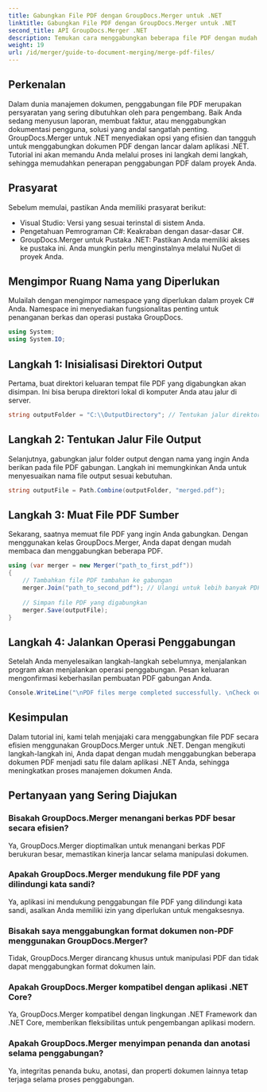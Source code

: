 ```yaml
---
title: Gabungkan File PDF dengan GroupDocs.Merger untuk .NET
linktitle: Gabungkan File PDF dengan GroupDocs.Merger untuk .NET
second_title: API GroupDocs.Merger .NET
description: Temukan cara menggabungkan beberapa file PDF dengan mudah di aplikasi .NET Anda menggunakan GroupDocs.Merger. Tutorial komprehensif ini menyediakan pendekatan yang jelas dan bertahap untuk menggabungkan PDF.
weight: 19
url: /id/merger/guide-to-document-merging/merge-pdf-files/
---
```

## Perkenalan

Dalam dunia manajemen dokumen, penggabungan file PDF merupakan persyaratan yang sering dibutuhkan oleh para pengembang. Baik Anda sedang menyusun laporan, membuat faktur, atau menggabungkan dokumentasi pengguna, solusi yang andal sangatlah penting. GroupDocs.Merger untuk .NET menyediakan opsi yang efisien dan tangguh untuk menggabungkan dokumen PDF dengan lancar dalam aplikasi .NET. Tutorial ini akan memandu Anda melalui proses ini langkah demi langkah, sehingga memudahkan penerapan penggabungan PDF dalam proyek Anda.

## Prasyarat
Sebelum memulai, pastikan Anda memiliki prasyarat berikut:
- Visual Studio: Versi yang sesuai terinstal di sistem Anda.
- Pengetahuan Pemrograman C#: Keakraban dengan dasar-dasar C#.
- GroupDocs.Merger untuk Pustaka .NET: Pastikan Anda memiliki akses ke pustaka ini. Anda mungkin perlu menginstalnya melalui NuGet di proyek Anda.

## Mengimpor Ruang Nama yang Diperlukan
Mulailah dengan mengimpor namespace yang diperlukan dalam proyek C# Anda. Namespace ini menyediakan fungsionalitas penting untuk penanganan berkas dan operasi pustaka GroupDocs.

```csharp
using System;
using System.IO;
```

## Langkah 1: Inisialisasi Direktori Output
Pertama, buat direktori keluaran tempat file PDF yang digabungkan akan disimpan. Ini bisa berupa direktori lokal di komputer Anda atau jalur di server.

```csharp
string outputFolder = "C:\\OutputDirectory"; // Tentukan jalur direktori keluaran yang Anda inginkan
```

## Langkah 2: Tentukan Jalur File Output
Selanjutnya, gabungkan jalur folder output dengan nama yang ingin Anda berikan pada file PDF gabungan. Langkah ini memungkinkan Anda untuk menyesuaikan nama file output sesuai kebutuhan.

```csharp
string outputFile = Path.Combine(outputFolder, "merged.pdf");
```

## Langkah 3: Muat File PDF Sumber
Sekarang, saatnya memuat file PDF yang ingin Anda gabungkan. Dengan menggunakan kelas GroupDocs.Merger, Anda dapat dengan mudah membaca dan menggabungkan beberapa PDF.

```csharp
using (var merger = new Merger("path_to_first_pdf"))
{
    // Tambahkan file PDF tambahan ke gabungan
    merger.Join("path_to_second_pdf"); // Ulangi untuk lebih banyak PDF bila diperlukan
    
    // Simpan file PDF yang digabungkan
    merger.Save(outputFile);
}
```

## Langkah 4: Jalankan Operasi Penggabungan
Setelah Anda menyelesaikan langkah-langkah sebelumnya, menjalankan program akan menjalankan operasi penggabungan. Pesan keluaran mengonfirmasi keberhasilan pembuatan PDF gabungan Anda.

```csharp
Console.WriteLine("\nPDF files merge completed successfully. \nCheck output in {0}", outputFolder);
```

## Kesimpulan
Dalam tutorial ini, kami telah menjajaki cara menggabungkan file PDF secara efisien menggunakan GroupDocs.Merger untuk .NET. Dengan mengikuti langkah-langkah ini, Anda dapat dengan mudah menggabungkan beberapa dokumen PDF menjadi satu file dalam aplikasi .NET Anda, sehingga meningkatkan proses manajemen dokumen Anda.

## Pertanyaan yang Sering Diajukan

### Bisakah GroupDocs.Merger menangani berkas PDF besar secara efisien?
Ya, GroupDocs.Merger dioptimalkan untuk menangani berkas PDF berukuran besar, memastikan kinerja lancar selama manipulasi dokumen.

### Apakah GroupDocs.Merger mendukung file PDF yang dilindungi kata sandi?
Ya, aplikasi ini mendukung penggabungan file PDF yang dilindungi kata sandi, asalkan Anda memiliki izin yang diperlukan untuk mengaksesnya.

### Bisakah saya menggabungkan format dokumen non-PDF menggunakan GroupDocs.Merger?
Tidak, GroupDocs.Merger dirancang khusus untuk manipulasi PDF dan tidak dapat menggabungkan format dokumen lain.

### Apakah GroupDocs.Merger kompatibel dengan aplikasi .NET Core?
Ya, GroupDocs.Merger kompatibel dengan lingkungan .NET Framework dan .NET Core, memberikan fleksibilitas untuk pengembangan aplikasi modern.

### Apakah GroupDocs.Merger menyimpan penanda dan anotasi selama penggabungan?
Ya, integritas penanda buku, anotasi, dan properti dokumen lainnya tetap terjaga selama proses penggabungan.
